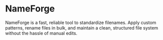 # NameForge
NameForge is a fast, reliable tool to standardize filenames. Apply custom patterns, rename files in bulk, and maintain a clean, structured file system without the hassle of manual edits.
